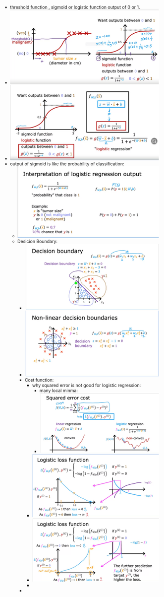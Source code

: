- threshold function , sigmoid or logistic function output of 0 or 1.
- ![image.png](../assets/image_1673478972166_0.png)
- ![image.png](../assets/image_1673559250945_0.png)
- output of sigmoid is like the probability of classification:
	- ![image.png](../assets/image_1673559573570_0.png)
	- Desicion Boundary:
		- ![image.png](../assets/image_1673562703057_0.png)
		- ![image.png](../assets/image_1673562734185_0.png)
		- Cost function:
			- why squared error is not good for logistic regression:
				- many local minma:
				- ![image.png](../assets/image_1673814838308_0.png)
			- ![image.png](../assets/image_1673817970478_0.png)
			- ![image.png](../assets/image_1673818040883_0.png)
			-
		-